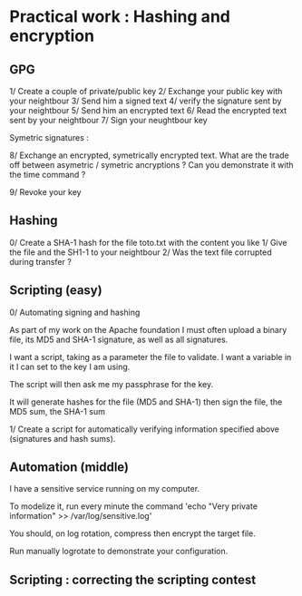 # Practical work : Hashing and encryption

## GPG 

1/ Create a couple of private/public key
2/ Exchange your public key with your neightbour
3/ Send him a signed text
4/ verify the signature sent by your neightbour
5/ Send him an encrypted text
6/ Read the encrypted text sent by your neightbour
7/ Sign your neughtbour key

Symetric signatures : 

8/ Exchange an encrypted, symetrically encrypted text. What are the trade off between asymetric / symetric ancryptions ? Can you demonstrate it with the time command ?

9/ Revoke your key

## Hashing

0/ Create a SHA-1 hash for the file toto.txt with the content you like
1/ Give the file and the SH1-1 to your neightbour
2/ Was the text file corrupted during transfer ?

## Scripting (easy)

0/ Automating signing and hashing

As part of my work on the Apache foundation I must often upload a binary file, its MD5 and SHA-1 signature, as well as all signatures. 

I want a script, taking as a parameter the file to validate. I want a variable in it I can set to the key I am using.

The script will then ask me my passphrase for the key.

It will generate hashes for the file (MD5 and SHA-1) then sign the file, the MD5 sum, the SHA-1 sum

1/ Create a script for automatically verifying information specified above (signatures and hash sums).

## Automation (middle)

I have a sensitive service running on my computer.

To modelize it, run every minute the command 'echo "Very private information" >> /var/log/sensitive.log'

You should, on log rotation, compress then encrypt the target file.

Run manually logrotate to demonstrate your configuration.

## Scripting : correcting the scripting contest
